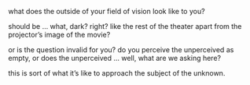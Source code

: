 what does the outside of your field of vision look like to you?

should be … what, dark? right? like the rest of the theater apart from the projector’s image of the movie?

or is the question invalid for you? do you perceive the unperceived as empty, or does the unperceived ... well, what are we asking here?

this is sort of what it’s like to approach the subject of the unknown.
